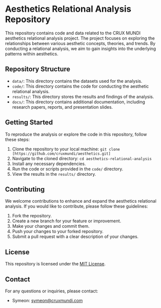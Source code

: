 # Aesthetics Relational Analysis Repository

This repository contains code and data related to the CRUX MUNDI aesthetics relational analysis project. The project focuses on exploring the relationships between various aesthetic concepts, theories, and trends. By conducting a relational analysis, we aim to gain insights into the underlying patterns within aesthetics.

## Repository Structure

- `data/`: This directory contains the datasets used for the analysis.
- `code/`: This directory contains the code for conducting the aesthetic relational analysis.
- `results/`: This directory stores the results and findings of the analysis.
- `docs/`: This directory contains additional documentation, including research papers, reports, and presentation slides.

## Getting Started

To reproduce the analysis or explore the code in this repository, follow these steps:

1. Clone the repository to your local machine: `git clone [https://github.com/cruxmundi/aesthetics.git]`
2. Navigate to the cloned directory: `cd aesthetics-relational-analysis`
3. Install any necessary dependencies.
4. Run the code or scripts provided in the `code/` directory.
5. View the results in the `results/` directory.

## Contributing

We welcome contributions to enhance and expand the aesthetics relational analysis. If you would like to contribute, please follow these guidelines:

1. Fork the repository.
2. Create a new branch for your feature or improvement.
3. Make your changes and commit them.
4. Push your changes to your forked repository.
5. Submit a pull request with a clear description of your changes.

## License

This repository is licensed under the [MIT License](LICENSE).

## Contact

For any questions or inquiries, please contact:

- Symeon: symeon@cruxmundi.com
